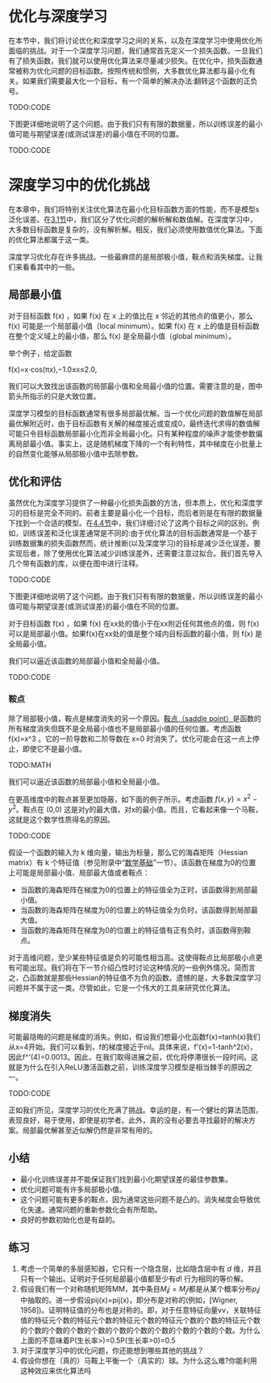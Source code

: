 

<!--
 * @version:
 * @Author:  StevenJokes https://github.com/StevenJokes
 * @Date: 2020-07-03 15:24:55
 * @LastEditors:  StevenJokes https://github.com/StevenJokes
 * @LastEditTime: 2020-07-03 16:22:56
 * @Description:translate
 * @TODO::MATH
 * @Reference:https://zh.d2l.ai/chapter_optimization/optimization-intro.html
 * http://preview.d2l.ai/d2l-en/PR-1102/chapter_optimization/optimization-intro.html
-->

# 优化与深度学习

在本节中，我们将讨论优化和深度学习之间的关系，以及在深度学习中使用优化所面临的挑战。对于一个深度学习问题，我们通常首先定义一个损失函数。一旦我们有了损失函数，我们就可以使用优化算法来尽量减少损失。在优化中，损失函数通常被称为优化问题的目标函数。按照传统和惯例，大多数优化算法都与最小化有关。如果我们需要最大化一个目标，有一个简单的解决办法:翻转这个函数的正负号。

TODO:CODE

下图更详细地说明了这个问题。由于我们只有有限的数据量，所以训练误差的最小值可能与期望误差(或测试误差)的最小值在不同的位置。

TODO:CODE

# 深度学习中的优化挑战

在本章中，我们将特别关注优化算法在最小化目标函数方面的性能，而不是模型s泛化误差。在[3.1节](http://preview.d2l.ai/d2l-en/PR-1102/chapter_linear-networks/linear-regression.html#sec-linear-regression)中，我们区分了优化问题的解析解和数值解。在深度学习中，大多数目标函数是复杂的，没有解析解。相反，我们必须使用数值优化算法。下面的优化算法都属于这一类。

深度学习优化存在许多挑战。一些最麻烦的是局部极小值，鞍点和消失梯度。让我们来看看其中的一些。

## 局部最小值

对于目标函数 f(x) ，如果 f(x) 在 x 上的值比在 x 邻近的其他点的值更小，那么 f(x) 可能是一个局部最小值（local minimum）。如果 f(x) 在 x 上的值是目标函数在整个定义域上的最小值，那么 f(x) 是全局最小值（global minimum）。

举个例子，给定函数

f(x)=x⋅cos(πx),−1.0≤x≤2.0,

我们可以大致找出该函数的局部最小值和全局最小值的位置。需要注意的是，图中箭头所指示的只是大致位置。

深度学习模型的目标函数通常有很多局部最优解。当一个优化问题的数值解在局部最优解附近时，由于目标函数有关解的梯度接近或变成0，最终迭代求得的数值解可能只令目标函数局部最小化而非全局最小化。只有某种程度的噪声才能使参数偏离局部最小值。事实上，这是随机梯度下降的一个有利特性，其中梯度在小批量上的自然变化能够从局部极小值中去除参数。

## 优化和评估

虽然优化为深度学习提供了一种最小化损失函数的方法，但本质上，优化和深度学习的目标是完全不同的。前者主要是最小化一个目标，而后者则是在有限的数据量下找到一个合适的模型。在[4.4节](http://preview.d2l.ai/d2l-en/PR-1102/chapter_multilayer-perceptrons/underfit-overfit.html#sec-model-selection)中，我们详细讨论了这两个目标之间的区别。例如，训练误差和泛化误差通常是不同的:由于优化算法的目标函数通常是一个基于训练数据集的损失函数然而，统计推断(以及深度学习)的目标是减少泛化误差。要实现后者，除了使用优化算法减少训练误差外，还需要注意过拟合。我们首先导入几个带有函数的库，以便在图中进行注释。

TODO:CODE

下图更详细地说明了这个问题。由于我们只有有限的数据量，所以训练误差的最小值可能与期望误差(或测试误差)的最小值在不同的位置。

对于目标函数 f(x) ，如果 f(x) 在xx处的值小于在xx附近任何其他点的值，则 f(x) 可以是局部最小值。如果f(x)在xx处的值是整个域内目标函数的最小值，则 f(x) 是全局最小值。

我们可以逼近该函数的局部最小值和全局最小值。

TODO:CODE

### 鞍点

除了局部极小值，鞍点是梯度消失的另一个原因。[鞍点（saddle point）](https://zh.wikipedia.org/wiki/Saddle_point)是函数的所有梯度消失但既不是全局最小值也不是局部最小值的任何位置。考虑函数 f(x)=x^3 。它的一阶导数和二阶导数在 x=0 时消失了。优化可能会在这一点上停止，即使它不是最小值。

TODO:MATH

我们可以逼近该函数的局部最小值和全局最小值。

在更高维度中的鞍点甚至更加隐蔽，如下面的例子所示。考虑函数 $f(x,y)=x^2-y^2$。鞍点在 (0,0) 这是对y的最大值，对x的最小值。而且，它看起来像一个马鞍，这就是这个数学性质得名的原因。

TODO:CODE

假设一个函数的输入为 k 维向量，输出为标量，那么它的海森矩阵（Hessian matrix）有 k 个特征值（参见附录中“[数学基础](http://preview.d2l.ai/d2l-en/PR-1102/chapter_appendix-mathematics-for-deep-learning/geometry-linear-algebraic-ops.html#sec-geometry-linear-algebraic-ops)”一节）。该函数在梯度为0的位置上可能是局部最小值、局部最大值或者鞍点：

- 当函数的海森矩阵在梯度为0的位置上的特征值全为正时，该函数得到局部最小值。
- 当函数的海森矩阵在梯度为0的位置上的特征值全为负时，该函数得到局部最大值。
- 当函数的海森矩阵在梯度为0的位置上的特征值有正有负时，该函数得到鞍点。

对于高维问题，至少某些特征值是负的可能性相当高。这使得鞍点比局部极小点更有可能出现。我们将在下一节介绍凸性时讨论这种情况的一些例外情况。简而言之，凸函数就是那些Hessian的特征值不为负的函数。遗憾的是，大多数深度学习问题并不属于这一类。尽管如此，它是一个伟大的工具来研究优化算法。

## 梯度消失

可能最隐晦的问题是梯度的消失。例如，假设我们想最小化函数f(x)=tanh(x)我们从x=4开始。我们可以看到，f的梯度接近于nil。具体来说，f'(x)=1-tanh^2(x)，因此f^'(4)=0.0013。因此，在我们取得进展之前，优化将停滞很长一段时间。这就是为什么在引入ReLU激活函数之前，训练深度学习模型是相当棘手的原因之一。

TODO:CODE

正如我们所见，深度学习的优化充满了挑战。幸运的是，有一个健壮的算法范围，表现良好，易于使用，即使是初学者。此外，真的没有必要去寻找最好的解决方案。局部最优解甚至近似解仍然是非常有用的。

## 小结

- 最小化训练误差并不能保证我们找到最小化期望误差的最佳参数集。
- 优化问题可能有许多局部极小值。
- 这个问题可能有更多的鞍点，因为通常这些问题不是凸的。消失梯度会导致优化失速。通常问题的重新参数化会有所帮助。
- 良好的参数初始化也是有益的。

## 练习

1. 考虑一个简单的多层感知器，它只有一个隐含层，比如隐含层中有 $d$ 维，并且只有一个输出。证明对于任何局部最小值都至少有$d!$ 行为相同的等价解。
1. 假设我们有一个对称随机矩阵MM，其中条目$M_ij=M_ji$都是从某个概率分布$p_ij$中抽取的。进一步假设pij(x)=pij(x)，即分布是对称的(例如，[Wigner, 1958])。证明特征值的分布也是对称的。即，对于任意特征向量vv，关联特征值的特征元个数的特征元个数的特征元个数的特征元个数的个数的特征元个数的个数的个数的个数的个数的个数的个数的个数的个数的个数的个数。为什么上面的不意味着P(生长率>)=0.5P(生长率>0)=0.5
1. 对于深度学习中的优化问题，你还能想到哪些其他的挑战？
1. 假设你想在（真的）马鞍上平衡一个（真实的）球。为什么这么难?你能利用这种效应来优化算法吗


